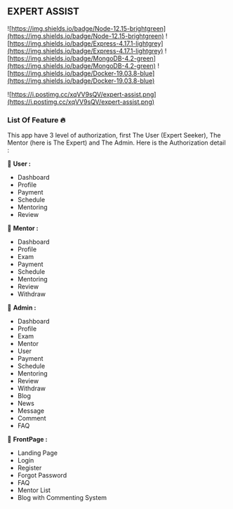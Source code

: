 ## EXPERT ASSIST
![https://img.shields.io/badge/Node-12.15-brightgreen](https://img.shields.io/badge/Node-12.15-brightgreen) ![https://img.shields.io/badge/Express-4.17.1-lightgrey](https://img.shields.io/badge/Express-4.17.1-lightgrey) ![https://img.shields.io/badge/MongoDB-4.2-green](https://img.shields.io/badge/MongoDB-4.2-green) ![https://img.shields.io/badge/Docker-19.03.8-blue](https://img.shields.io/badge/Docker-19.03.8-blue)

![https://i.postimg.cc/xqVV9sQV/expert-assist.png](https://i.postimg.cc/xqVV9sQV/expert-assist.png)

### **List Of Feature** 🔥
This app have 3 level of authorization, first The User (Expert Seeker), The Mentor (here is The Expert) and The Admin. Here is the Authorization detail :

🐤 **User :**
* Dashboard
* Profile 
* Payment
* Schedule
* Mentoring
* Review

🦁 **Mentor :**
* Dashboard
* Profile
* Exam
* Payment
* Schedule
* Mentoring
* Review
* Withdraw

🐲 **Admin :**
* Dashboard
* Profile
* Exam
* Mentor
* User
* Payment
* Schedule
* Mentoring
* Review
* Withdraw
* Blog
* News
* Message
* Comment
* FAQ

🌈 **FrontPage :**
* Landing Page
* Login
* Register
* Forgot Password
* FAQ
* Mentor List 
* Blog with Commenting System


